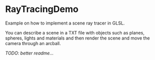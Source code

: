 # RayTracingDemo

Example on how to implement a scene ray tracer in GLSL.

You can describe a scene in a TXT file with objects such as planes, spheres, lights and materials and then render the scene and move the camera through an arcball.

*TODO: better readme...*
